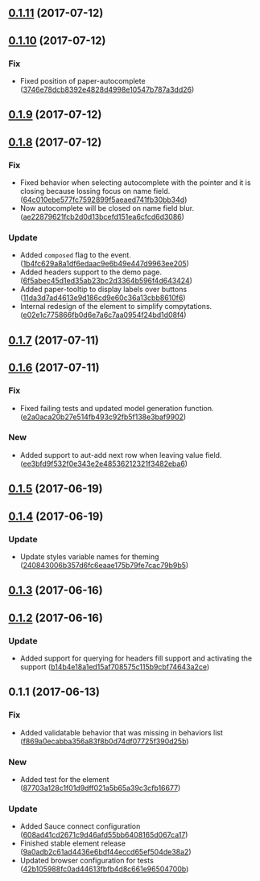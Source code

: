 <a name="0.1.11"></a>
## [0.1.11](https://github.com/advanced-rest-client/headers-form-editor/compare/0.1.10...v0.1.11) (2017-07-12)




<a name="0.1.10"></a>
## [0.1.10](https://github.com/advanced-rest-client/headers-form-editor/compare/0.1.9...v0.1.10) (2017-07-12)


### Fix

* Fixed position of paper-autocomplete ([3746e78dcb8392e4828d4998e10547b787a3dd26](https://github.com/advanced-rest-client/headers-form-editor/commit/3746e78dcb8392e4828d4998e10547b787a3dd26))



<a name="0.1.9"></a>
## [0.1.9](https://github.com/advanced-rest-client/headers-form-editor/compare/0.1.8...v0.1.9) (2017-07-12)




<a name="0.1.8"></a>
## [0.1.8](https://github.com/advanced-rest-client/headers-form-editor/compare/0.1.7...v0.1.8) (2017-07-12)


### Fix

* Fixed behavior when selecting autocomplete with the pointer and it is closing because lossing focus on name field. ([64c010ebe577fc7592899f5aeaed741fb30bb34d](https://github.com/advanced-rest-client/headers-form-editor/commit/64c010ebe577fc7592899f5aeaed741fb30bb34d))
* Now autocomplete will be closed on name field blur. ([ae22879621fcb2d0d13bcefd151ea6cfcd6d3086](https://github.com/advanced-rest-client/headers-form-editor/commit/ae22879621fcb2d0d13bcefd151ea6cfcd6d3086))

### Update

* Added `composed` flag to the event. ([1b4fc629a8a1df6edaac9e6b49e447d9963ee205](https://github.com/advanced-rest-client/headers-form-editor/commit/1b4fc629a8a1df6edaac9e6b49e447d9963ee205))
* Added headers support to the demo page. ([6f5abec45d1ed35ab23bc2d3364b596f4d643424](https://github.com/advanced-rest-client/headers-form-editor/commit/6f5abec45d1ed35ab23bc2d3364b596f4d643424))
* Added paper-tooltip to display labels over buttons ([11da3d7ad4613e9d186cd9e60c36a13cbb8610f6](https://github.com/advanced-rest-client/headers-form-editor/commit/11da3d7ad4613e9d186cd9e60c36a13cbb8610f6))
* Internal redesign of the element to simplify compytations. ([e02e1c775866fb0d6e7a6c7aa0954f24bd1d08f4](https://github.com/advanced-rest-client/headers-form-editor/commit/e02e1c775866fb0d6e7a6c7aa0954f24bd1d08f4))



<a name="0.1.7"></a>
## [0.1.7](https://github.com/advanced-rest-client/headers-form-editor/compare/0.1.6...v0.1.7) (2017-07-11)




<a name="0.1.6"></a>
## [0.1.6](https://github.com/advanced-rest-client/headers-form-editor/compare/0.1.5...v0.1.6) (2017-07-11)


### Fix

* Fixed failing tests and updated model generation function. ([e2a0aca20b27e514fb493c92fb5f138e3baf9902](https://github.com/advanced-rest-client/headers-form-editor/commit/e2a0aca20b27e514fb493c92fb5f138e3baf9902))

### New

* Added support to aut-add next row when leaving value field. ([ee3bfd9f532f0e343e2e48536212321f3482eba6](https://github.com/advanced-rest-client/headers-form-editor/commit/ee3bfd9f532f0e343e2e48536212321f3482eba6))



<a name="0.1.5"></a>
## [0.1.5](https://github.com/advanced-rest-client/headers-form-editor/compare/0.1.4...v0.1.5) (2017-06-19)




<a name="0.1.4"></a>
## [0.1.4](https://github.com/advanced-rest-client/headers-form-editor/compare/0.1.3...v0.1.4) (2017-06-19)


### Update

* Update styles variable names for theming ([240843006b357d6fc6eaae175b79fe7cac79b9b5](https://github.com/advanced-rest-client/headers-form-editor/commit/240843006b357d6fc6eaae175b79fe7cac79b9b5))



<a name="0.1.3"></a>
## [0.1.3](https://github.com/advanced-rest-client/headers-form-editor/compare/0.1.2...v0.1.3) (2017-06-16)




<a name="0.1.2"></a>
## [0.1.2](https://github.com/advanced-rest-client/headers-form-editor/compare/0.1.1...v0.1.2) (2017-06-16)


### Update

* Added support for querying for headers fill support and activating the support ([b14b4e18a1ed15af708575c115b9cbf74643a2ce](https://github.com/advanced-rest-client/headers-form-editor/commit/b14b4e18a1ed15af708575c115b9cbf74643a2ce))



<a name="0.1.1"></a>
## 0.1.1 (2017-06-13)


### Fix

* Added validatable behavior that was missing in behaviors list ([f869a0ecabba356a83f8b0d74df07725f390d25b](https://github.com/advanced-rest-client/headers-form-editor/commit/f869a0ecabba356a83f8b0d74df07725f390d25b))

### New

* Added test for the element ([87703a128c1f01d9dff021a5b65a39c3cfb16677](https://github.com/advanced-rest-client/headers-form-editor/commit/87703a128c1f01d9dff021a5b65a39c3cfb16677))

### Update

* Added Sauce connect configuration ([608ad41cd2671c9d46afd55bb6408165d067ca17](https://github.com/advanced-rest-client/headers-form-editor/commit/608ad41cd2671c9d46afd55bb6408165d067ca17))
* Finished stable element release ([9a0adb2c61ad4436e6bdf44eccd65ef504de38a2](https://github.com/advanced-rest-client/headers-form-editor/commit/9a0adb2c61ad4436e6bdf44eccd65ef504de38a2))
* Updated browser configuration for tests ([42b105988fc0ad44613fbfb4d8c661e96504700b](https://github.com/advanced-rest-client/headers-form-editor/commit/42b105988fc0ad44613fbfb4d8c661e96504700b))



